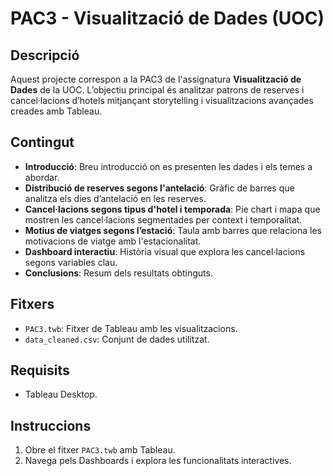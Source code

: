 # PAC3 - Visualització de Dades (UOC)

## Descripció
Aquest projecte correspon a la PAC3 de l'assignatura **Visualització de Dades** de la UOC. L’objectiu principal és analitzar patrons de reserves i cancel·lacions d’hotels mitjançant storytelling i visualitzacions avançades creades amb Tableau.

## Contingut
- **Introducció**: Breu introducció on es presenten les dades i els temes a abordar.
- **Distribució de reserves segons l'antelació**: Gràfic de barres que analitza els dies d’antelació en les reserves.
- **Cancel·lacions segons tipus d'hotel i temporada**: Pie chart i mapa que mostren les cancel·lacions segmentades per context i temporalitat.
- **Motius de viatges segons l’estació**: Taula amb barres que relaciona les motivacions de viatge amb l'estacionalitat.
- **Dashboard interactiu**: Història visual que explora les cancel·lacions segons variables clau.
- **Conclusions**: Resum dels resultats obtinguts.

## Fitxers
- `PAC3.twb`: Fitxer de Tableau amb les visualitzacions.
- `data_cleaned.csv`: Conjunt de dades utilitzat.

## Requisits
- Tableau Desktop.

## Instruccions
1. Obre el fitxer `PAC3.twb` amb Tableau.
2. Navega pels Dashboards i explora les funcionalitats interactives.
